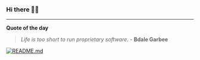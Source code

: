 ### Hi there 👋🏻


---

**Quote of the day**

> *Life is too short to run proprietary software.* - **Bdale Garbee** 

[![README.md](https://github.com/marcolovazzano/marcolovazzano/actions/workflows/readme.yml/badge.svg)](https://github.com/marcolovazzano/marcolovazzano/actions/workflows/readme.yml)
